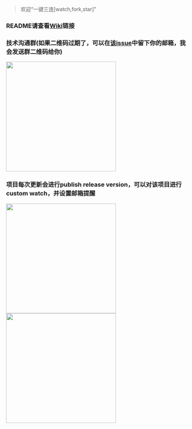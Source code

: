 > 欢迎“一键三连[watch,fork,star]”
### README请查看[Wiki](https://github.com/behappy-hospital/behappy-hospital/wiki)链接
### 技术沟通群(如果二维码过期了，可以在[该issue](https://github.com/behappy-hospital/behappy-hospital/issues/7)中留下你的邮箱，我会发送群二维码给你)
<img src="https://user-images.githubusercontent.com/44340137/227771083-23c44c8e-62d6-4519-8e2c-cbc9a0a932d7.jpg" width="300px">

### 项目每次更新会进行publish release version，可以对该项目进行custom watch，并设置邮箱提醒
<a href="https://user-images.githubusercontent.com/44340137/227771679-514ca573-befe-4010-9f13-eaf2e63862f4.png">
  <img align="center" src="https://user-images.githubusercontent.com/44340137/227771679-514ca573-befe-4010-9f13-eaf2e63862f4.png" width="300px" />
</a>
<a href="https://user-images.githubusercontent.com/44340137/227771372-c07bb752-946d-45b5-897d-55b406b01111.png">
  <img align="center" src="https://user-images.githubusercontent.com/44340137/227771689-62992530-e31f-49b4-baad-8c1f142ab081.png" width="300px" />
</a>
